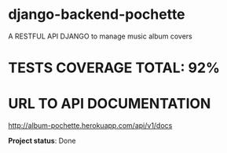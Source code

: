 # django-backend-pochette
A RESTFUL API DJANGO to manage music album covers


# TESTS COVERAGE TOTAL:   92%

# URL TO API DOCUMENTATION
http://album-pochette.herokuapp.com/api/v1/docs

**Project status**: Done
